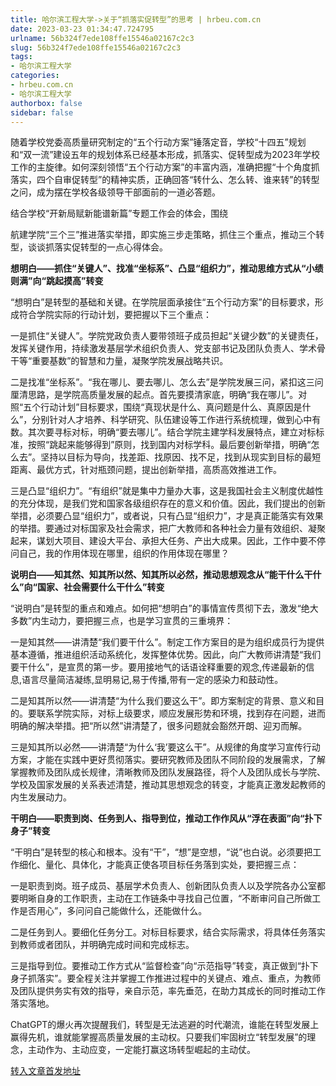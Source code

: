 ```yaml
---
title: 哈尔滨工程大学->关于“抓落实促转型”的思考 | hrbeu.com.cn
date: 2023-03-23 01:34:47.724795
urlname: 56b324f7ede108ffe15546a02167c2c3
slug: 56b324f7ede108ffe15546a02167c2c3
tags: 
- 哈尔滨工程大学
categories:
- hrbeu.com.cn
- 哈尔滨工程大学
authorbox: false
sidebar: false
---
```

随着学校党委高质量研究制定的“五个行动方案”锤落定音，学校“十四五”规划和“双一流”建设五年的规划体系已经基本形成，抓落实、促转型成为2023年学校工作的主旋律。如何深刻领悟“五个行动方案”的丰富内涵，准确把握“十个角度抓落实，四个自审促转型”的精神实质，正确回答“转什么、怎么转、谁来转”的转型之问，成为摆在学校各级领导干部面前的一道必答题。

结合学校“开新局赋新能谱新篇”专题工作会的体会，围绕
<!--more-->
航建学院“三个三”推进落实举措，即实施三步走策略，抓住三个重点，推动三个转型，谈谈抓落实促转型的一点心得体会。

**想明白——抓住“关键人”、找准“坐标系”、凸显“组织力”，推动思维方式从“小绩则满”向“跳起摸高”转变**

“想明白”是转型的基础和关键。在学院层面承接住“五个行动方案”的目标要求，形成符合学院实际的行动计划，要把握以下三个重点：

一是抓住“关键人”。学院党政负责人要带领班子成员担起“关键少数”的关键责任，发挥关键作用，持续激发基层学术组织负责人、党支部书记及团队负责人、学术骨干等“重要基数”的智慧和力量，凝聚学院发展战略共识。

二是找准“坐标系”。“我在哪儿、要去哪儿、怎么去”是学院发展三问，紧扣这三问厘清思路，是学院高质量发展的起点。首先要摸清家底，明确“我在哪儿”。对照“五个行动计划”目标要求，围绕“真现状是什么、真问题是什么、真原因是什么”，分别针对人才培养、科学研究、队伍建设等工作进行系统梳理，做到心中有数。其次要寻标对标，明确“要去哪儿”。结合学院主建学科发展特点，建立对标标准，按照“跳起来能够得到”原则，找到国内对标学科。最后要创新举措，明确“怎么去”。坚持以目标为导向，找差距、找原因、找不足，找到从现实到目标的最短距离、最优方式，针对瓶颈问题，提出创新举措，高质高效推进工作。

三是凸显“组织力”。“有组织”就是集中力量办大事，这是我国社会主义制度优越性的充分体现，是我们党和国家各级组织存在的意义和价值。因此，我们提出的创新举措，必须要凸显“组织力”，或者说，只有凸显“组织力”，才是真正能落实有效果的举措。要通过对标国家及社会需求，把广大教师和各种社会力量有效组织、凝聚起来，谋划大项目、建设大平台、承担大任务、产出大成果。因此，工作中要不停问自己，我的作用体现在哪里，组织的作用体现在哪里？

**说明白——知其然、知其所以然、知其所以必然，推动思想观念从“能干什么干什么”向“国家、社会需要什么干什么”转变**

“说明白”是转型的重点和难点。如何把“想明白”的事情宣传贯彻下去，激发“绝大多数”内生动力，要把握三点，也是学习宣贯的三重境界：

一是知其然——讲清楚“我们要干什么”。制定工作方案目的是为组织成员行为提供基本遵循，推进组织活动系统化，发挥整体优势。因此，向广大教师讲清楚“我们要干什么”，是宣贯的第一步。要用接地气的话语诠释重要的观念,传递最新的信息,语言尽量简洁凝练,显明易记,易于传播,带有一定的感染力和鼓动性。

二是知其所以然——讲清楚“为什么我们要这么干”。即方案制定的背景、意义和目的。要联系学院实际，对标上级要求，顺应发展形势和环境，找到存在问题，进而明确的解决举措。把“所以然”讲清楚了，很多问题就会豁然开朗、迎刃而解。

三是知其所以必然——讲清楚“为什么‘我’要这么干”。从规律的角度学习宣传行动方案，才能在实践中更好贯彻落实。要研究教师及团队不同阶段的发展需求，了解掌握教师及团队成长规律，清晰教师及团队发展路径，将个人及团队成长与学院、学校及国家发展的关系表述清楚，推动其思想观念的转变，才能真正激发起教师的内生发展动力。

**干明白——职责到岗、任务到人、指导到位，推动工作作风从“浮在表面”向“扑下身子”转变**

“干明白”是转型的核心和根本。没有“干”，“想”是空想，“说”也白说。必须要把工作细化、量化、具体化，才能真正使各项目标任务落到实处，要把握三点：

一是职责到岗。班子成员、基层学术负责人、创新团队负责人以及学院各办公室都要明晰自身的工作职责，主动在工作链条中寻找自己位置，“不断审问自己所做工作是否用心”，多问问自己能做什么，还能做什么。

二是任务到人。要细化任务分工。对标目标要求，结合实际需求，将具体任务落实到教师或者团队，并明确完成时间和完成标志。

三是指导到位。要推动工作方式从“监督检查”向“示范指导”转变，真正做到“扑下身子抓落实”。要全程关注并掌握工作推进过程中的关键点、难点、重点，为教师及团队提供务实有效的指导，亲自示范，率先垂范，在助力其成长的同时推动工作落实落地。

ChatGPT的爆火再次提醒我们，转型是无法逃避的时代潮流，谁能在转型发展上赢得先机，谁就能掌握高质量发展的主动权。只要我们牢固树立“转型发展”的理念，主动作为、主动应变，一定能打赢这场转型崛起的主动仗。



[转入文章首发地址](http://gongxue.cn/info/1141/74946.htm)